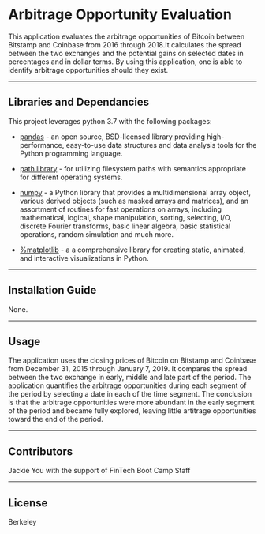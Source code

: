 # Arbitrage Opportunity Evaluation

This application evaluates the arbitrage opportunities of Bitcoin between Bitstamp and Coinbase from 2016 through 2018.It calculates the spread between the two exchanges and the potential gains on selected dates in percentages and in dollar terms.  By using this application, one is able to identify arbitrage opportunities should they exist. 

---

## Libraries and Dependancies

This project leverages python 3.7 with the following packages:

* [pandas](https://pandas.pydata.org/docs/) - an open source, BSD-licensed library providing high-performance, easy-to-use data structures and data analysis tools for the Python programming language.

* [path library](https://docs.python.org/3/library/pathlib.html) - for utilizing filesystem paths with semantics appropriate for different operating systems.

* [numpy](https://numpy.org/doc/) - a Python library that provides a multidimensional array object, various derived objects (such as masked arrays and matrices), and an assortment of routines for fast operations on arrays, including mathematical, logical, shape manipulation, sorting, selecting, I/O, discrete Fourier transforms, basic linear algebra, basic statistical operations, random simulation and much more.

* [%matplotlib](https://matplotlib.org/) - a a comprehensive library for creating static, animated, and interactive visualizations in Python.

---

## Installation Guide

None.

---

## Usage

The application uses the closing prices of Bitcoin on Bitstamp and Coinbase from December 31, 2015 through January 7, 2019.  It compares the spread between the two exchange in early, middle and late part of the period.  The application quantifies the arbitrage opportunities during each segment of the period by selecting a date in each of the time segment.  The conclusion is that the arbitrage opportunities were more abundant in the early segment of the period and became fully explored, leaving little artitrage opportunities toward the end of the period.  

---

## Contributors

Jackie You with the support of FinTech Boot Camp Staff

---

## License

Berkeley